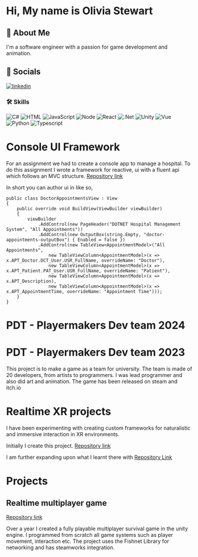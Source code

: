 # Hi, My name is Olivia Stewart


## 🚀 About Me
I'm a software engineer with a passion for game development and animation.  


## 🔗 Socials
[![linkedin](https://img.shields.io/badge/linkedin-0A66C2?style=for-the-badge&logo=linkedin&logoColor=white)](https://www.linkedin.com/in/olivia-stewart-763090267/)


### 🛠 Skills
![C#](https://img.shields.io/badge/C%23-239120?style=for-the-badge&logo=c-sharp&logoColor=white)
![HTML](https://img.shields.io/badge/HTML5-E34F26?style=for-the-badge&logo=html5&logoColor=white)
![JavaScript](https://img.shields.io/badge/JavaScript-323330?style=for-the-badge&logo=javascript&logoColor=F7DF1E)
![Node](https://img.shields.io/badge/Node%20js-339933?style=for-the-badge&logo=nodedotjs&logoColor=white)
![React](https://img.shields.io/badge/React-20232A?style=for-the-badge&logo=react&logoColor=61DAFB)
![.Net](https://img.shields.io/badge/.NET-512BD4?style=for-the-badge&logo=dotnet&logoColor=white)
![Unity](https://img.shields.io/badge/Unity-100000?style=for-the-badge&logo=unity&logoColor=white)
![Vue](https://img.shields.io/badge/Vue%20js-35495E?style=for-the-badge&logo=vuedotjs&logoColor=4FC08D)
![Python](https://img.shields.io/badge/Python-FFD43B?style=for-the-badge&logo=python&logoColor=blue)
![Typescript](https://img.shields.io/badge/TypeScript-007ACC?style=for-the-badge&logo=typescript&logoColor=white)

# Console UI Framework
For an assignment we had to create a console app to manage a hospital.
To do this assignment I wrote a framework for reactive, ui with a fluent api which follows an MVC structure.
[Repository link](https://github.com/cread134/HospitalManagementSystem)

In short you can author ui in like so,
```
public class DoctorAppointmentsView : View
{
	public override void BuildView(ViewBuilder viewBuilder)
	{
		viewBuilder
			.AddControl(new PageHeader("DOTNET Hospital Management System", "All Appointments"))
			.AddControl(new OutputBox(string.Empty, "doctor-appointments-outputBox") { Enabled = false })
			.AddControl(new TableView<AppointmentModel>("All Appointments",
				new TableViewColumn<AppointmentModel>(x => x.APT_Doctor.DCT_User.USR_FullName, overrideName: "Doctor"),
				new TableViewColumn<AppointmentModel>(x => x.APT_Patient.PAT_User.USR_FullName, overrideName: "Patient"),
				new TableViewColumn<AppointmentModel>(x => x.APT_Description),
				new TableViewColumn<AppointmentModel>(x => x.APT_AppointmentTime, overrideName: "Appointment Time")));
	}
}

```

# PDT - Playermakers Dev team 2024
# PDT - Playermakers Dev team 2023

This project is to make a game as a team for university. The team is made of 20 developers, from artists to programmers. I was lead programmer and also did art and animation. The game has been released on steam and itch.io

# Realtime XR projects
I have been experimenting with creating custom frameworks for naturalistic and immersive interaction in XR environments.

Initially I create this project.
[Repository link](https://github.com/cread134/VrFramework)

I am further expanding upon what I learnt there with 
[Repository Link](https://github.com/cread134/UVRCore)

# Projects
## Realtime multiplayer game
[Repository link](https://github.com/cread134/Unity-mutiplayer-survival-game)

Over a year I created a fully playable multiplayer survival game in the unity engine. I programmed from scratch all game systems such as player movement, interaction etc. The project uses the Fishnet Library for networking and has steamworks integration. 

